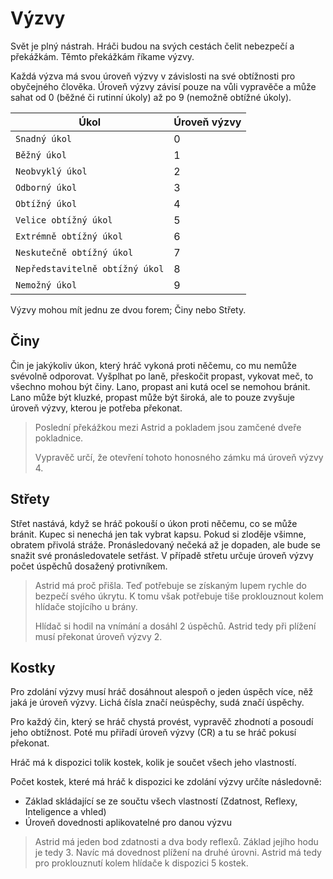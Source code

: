 # Výzvy

Svět je plný nástrah. Hráči budou na svých cestách čelit nebezpečí a překážkám. Těmto překážkám říkame výzvy.

Každá výzva má svou úroveň výzvy v závislosti na své obtížnosti pro obyčejného člověka. Úroveň výzvy závisí pouze na vůli vypravěče a může sahat od 0 (běžné či rutinní úkoly) až po 9 (nemožně obtížné úkoly).


|  Úkol                           | Úroveň výzvy |
|---------------------------------|--------------|
| `Snadný úkol`                   |       0      |
| `Běžný úkol`                    |       1      |
| `Neobvyklý úkol`                |       2      |
| `Odborný úkol`                  |       3      |
| `Obtížný úkol`                  |       4      |
| `Velice obtížný úkol`           |       5      |
| `Extrémně obtížný úkol`         |       6      |
| `Neskutečně obtížný úkol`       |       7      |
| `Nepředstavitelně obtížný úkol` |       8      |
| `Nemožný úkol`                  |       9      |

Výzvy mohou mít jednu ze dvou forem; Činy nebo Střety.

## Činy
Čin je jakýkoliv úkon, který hráč vykoná proti něčemu, co mu nemůže svévolně odporovat. Vyšplhat po laně, přeskočit propast, vykovat meč, to všechno mohou být činy. Lano, propast ani kutá ocel se nemohou bránit. Lano může být kluzké, propast může být široká, ale to pouze zvyšuje úroveň výzvy, kterou je potřeba překonat.

> Poslední překážkou mezi Astrid a pokladem jsou zamčené dveře pokladnice.
>
> Vypravěč určí, že otevření tohoto honosného zámku má úroveň výzvy 4.

## Střety
Střet nastává, když se hráč pokouší o úkon proti něčemu, co se může bránit. Kupec si nenechá jen tak vybrat kapsu. Pokud si zloděje všimne, obratem přivolá stráže. Pronásledovaný nečeká až je dopaden, ale bude se snažit své pronásledovatele setřást. V případě střetu určuje úroveň výzvy počet úspěchů dosažený protivníkem.

> Astrid má proč přišla. Teď potřebuje se získaným lupem rychle do bezpečí svého úkrytu. K tomu však potřebuje tiše proklouznout kolem hlídače stojícího u brány.
>
> Hlídač si hodil na vnímání a dosáhl 2 úspěchů. Astrid tedy při plížení musí překonat úroveň výzvy 2.

## Kostky

Pro zdolání výzvy musí hráč dosáhnout alespoň o jeden úspěch více, něž jaká je úroveň výzvy. Lichá čísla značí neúspěchy, sudá značí úspěchy.

Pro každý čin, který se hráč chystá provést, vypravěč zhodnotí a posoudí jeho obtížnost. Poté mu přiřadí úroveň výzvy (CR) a tu se hráč pokusí překonat.

Hráč má k dispozici tolik kostek, kolik je součet všech jeho vlastností.

Počet kostek, které má hráč k dispozici ke zdolání výzvy určíte následovně: 
- Základ skládající se ze součtu všech vlastností (Zdatnost, Reflexy, Inteligence a vhled)
- Úroveň dovednosti aplikovatelné pro danou výzvu

> Astrid má jeden bod zdatnosti a dva body reflexů. Základ jejího hodu je tedy 3. Navíc má dovednost plížení na druhé úrovni. Astrid má tedy pro proklouznutí kolem hlídače k dispozici 5 kostek.
